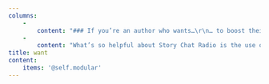 ```yaml
---
columns:
    -
        content: "### If you’re an author who wants…\r\n… to boost their writing and engage readers\r\n\r\n… a deeper understanding of tropes and how they function in stories\r\n\r\n… to know when and how to subvert tropes—and when not to\r\n\r\n… all of this to finally “click”\r\n\r\n### then Trope Weekend is made for you!\r\n"
    -
        content: "What’s so helpful about Story Chat Radio is the use of commonly watched movies or shows and relating their structure to storytelling, which we as authors do. Besides the pleasant banter, there are some real, easy-to-see gems that relate to your writing in plot, characterization, story arc, and development. Well worth the listen.\r\n\r\n_— Bruce Conord, author of the upcoming thriller, COME AND GET HER_\r\n\r\nThe on-air critique I received of my query letter from Story Chat Radio helped me ditch the unnecessary and really tie down the specifics. The editors offered constructive and encouraging feedback, and I came away with a clear vision of how to best improve my work. I’m proud of the query letter I ended up with, and I’m grateful to Story Chat Radio for helping me get it there.\r\n\r\n_— Genalea Barker_\r\n"
title: want
content:
    items: '@self.modular'
---
```


